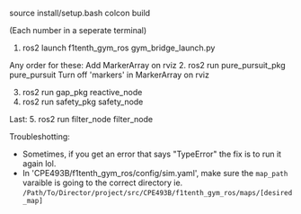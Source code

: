 source install/setup.bash
colcon build

(Each number in a seperate terminal)
1. ros2 launch f1tenth_gym_ros gym_bridge_launch.py

Any order for these:
    Add MarkerArray on rviz
2. ros2 run pure_pursuit_pkg pure_pursuit
    Turn off 'markers' in MarkerArray on rviz

3. ros2 run gap_pkg reactive_node
4. ros2 run safety_pkg safety_node

Last:
5. ros2 run filter_node filter_node

Troubleshotting:
- Sometimes, if you get an error that says "TypeError" the fix is to run it again lol.
- In 'CPE493B/f1tenth_gym_ros/config/sim.yaml', make sure the `map_path` varaible is going to the correct directory
    ie. `/Path/To/Director/project/src/CPE493B/f1tenth_gym_ros/maps/[desired_map]`
